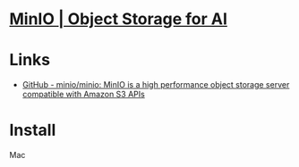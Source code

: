 # [MinIO | Object Storage for AI](https://min.io/)

# Links

* [GitHub - minio/minio: MinIO is a high performance object storage server compatible with Amazon S3 APIs](https://github.com/minio/minio)


# Install

Mac


